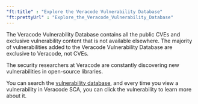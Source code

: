 ```yaml
---
"ft:title" : "Explore the Veracode Vulnerability Database"
"ft:prettyUrl" : "Explore_the_Veracode_Vulnerability_Database"
---
```


The Veracode Vulnerability Database contains all the public CVEs and exclusive vulnerability content that is not available elsewhere. The majority of vulnerabilities added to the Veracode Vulnerability Database are exclusive to Veracode, not CVEs.

The security researchers at Veracode are constantly discovering new vulnerabilities in open-source libraries.

You can search the [vulnerability database](https://sca.veracode.com/vulnerability-database/search), and every time you view a vulnerability in Veracode SCA, you can click the vulnerability to learn more about it.

